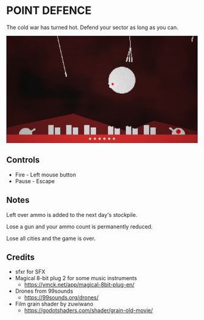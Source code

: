 # POINT DEFENCE  

The cold war has turned hot. Defend your sector as long as you can.

![Screenshot of point defence gameplay](screenshot.png)  

## Controls  

- Fire  - Left mouse button  
- Pause - Escape  


## Notes  

Left over ammo is added to the next day's stockpile.  

Lose a gun and your ammo count is permanently reduced.  

Lose all cities and the game is over.  


## Credits  

- sfxr for SFX  
- Magical 8-bit plug 2 for some music instruments  
  - https://ymck.net/app/magical-8bit-plug-en/  
- Drones from 99sounds  
  - https://99sounds.org/drones/  
- Film grain shader by zuwiwano  
  - https://godotshaders.com/shader/grain-old-movie/  
